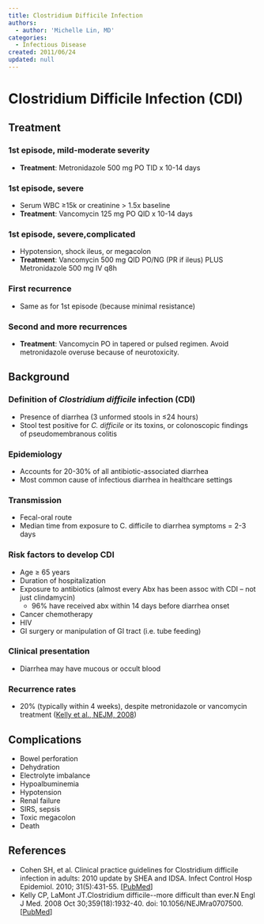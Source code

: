 ```yaml
---
title: Clostridium Difficile Infection
authors:
  - author: 'Michelle Lin, MD'
categories:
  - Infectious Disease
created: 2011/06/24
updated: null
---
```


# Clostridium Difficile Infection (CDI)

## Treatment

### 1st episode, mild-moderate severity

- **Treatment**: <span class="drug">Metronidazole</span> 500 mg PO TID x 10-14 days

### 1st episode, severe

- Serum WBC ≥15k or creatinine > 1.5x baseline
- **Treatment**: <span class="drug">Vancomycin</span> 125 mg PO QID x 10-14 days

### 1st episode, severe,complicated

- Hypotension, shock ileus, or megacolon
- **Treatment**: <span class="drug">Vancomycin</span> 500 mg QID PO/NG (PR if ileus) PLUS <span class="drug">Metronidazole</span> 500 mg IV q8h</span>

### First recurrence

- Same as for 1st episode (because minimal resistance)

### Second and more recurrences

- **Treatment**: <span class="drug">Vancomycin</span> PO in tapered or pulsed regimen. Avoid <span class="drug">metronidazole</span> overuse because of neurotoxicity.

## Background

### Definition of _Clostridium difficile_ infection (CDI)

- Presence of diarrhea (3 unformed stools in ≤24 hours)
- Stool test positive for _C. difficile_ or its toxins, or colonoscopic findings of pseudomembranous colitis

### Epidemiology

- Accounts for 20-30% of all antibiotic-associated diarrhea
- Most common cause of infectious diarrhea in healthcare settings

### Transmission

- Fecal-oral route
- Median time from exposure to C. difficile to diarrhea symptoms = 2-3 days

### Risk factors to develop CDI

- Age &ge; 65 years
- Duration of hospitalization
- Exposure to antibiotics (almost every Abx has been assoc with CDI – not just <span class="drug">clindamycin</span>)
  - 96% have received abx within 14 days before diarrhea onset 
- Cancer chemotherapy
- HIV
- GI surgery or manipulation of GI tract (i.e. tube feeding)

### Clinical presentation

- Diarrhea may have mucous or occult blood

### Recurrence rates

- 20% (typically within 4 weeks), despite <span class="drug">metronidazole</span> or <span class="drug">vancomycin</span> treatment ([Kelly et al., NEJM, 2008](https://www.ncbi.nlm.nih.gov/pubmed/?term=18971494))

## Complications

- Bowel perforation
- Dehydration
- Electrolyte imbalance 
- Hypoalbuminemia
- Hypotension
- Renal failure
- SIRS, sepsis
- Toxic megacolon
- Death

## References

- Cohen SH, et al. Clinical practice guidelines for Clostridium difficile infection in adults: 2010 update by SHEA and IDSA. Infect Control Hosp Epidemiol. 2010; 31(5):431-55. [[PubMed](https://www.ncbi.nlm.nih.gov/pubmed/?term=20307191)]
- Kelly CP, LaMont JT.Clostridium difficile--more difficult than ever.N Engl J Med. 2008 Oct 30;359(18):1932-40. doi: 10.1056/NEJMra0707500. [[PubMed](https://www.ncbi.nlm.nih.gov/pubmed/?term=18971494)]
